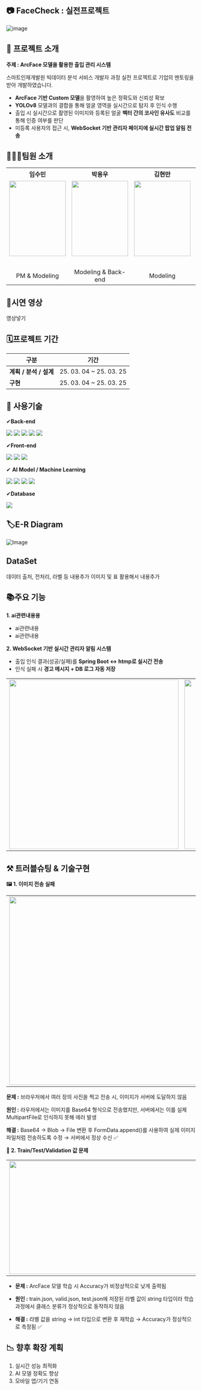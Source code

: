 ## 📷 FaceCheck : 실전프로젝트

![image](https://github.com/user-attachments/assets/1bda2da5-c845-4334-b391-ee1fdeb1bb5e)

## 📃 프로젝트 소개
**주제 : ArcFace 모델을 활용한 출입 관리 시스템**

스마트인재개발원 빅데이터 분석 서비스 개발자 과정 실전 프로젝트로 기업의 멘토링을 받아 개발하였습니다.

- **ArcFace 기반 Custom 모델**을 활영하여 높은 정확도와 신뢰성 확보
- **YOLOv8** 모델과의 결합을 통해 얼굴 영역을 실시간으로 탐지 후 인식 수행
- 출입 시 실시간으로 촬영된 이미지와 등록된 얼굴 **벡터 간의 코사인 유사도** 비교를 통해 인증 여부를 판단
- 미등록 사용자의 접근 시, **WebSocket 기반 관리자 페이지에 실시간 팝업 알림 전송**

## 🧑‍🤝‍🧑팀원 소개


<table>
  <tbody>
    <tr>
      <th align="center"> 임수민 </th>
      <th align="center"> 박용우 </th>
      <th align="center"> 김현만 </th>
      <th align="center"> 김동건 </th>
      <th align="center"> 문가영 </th>
    </tr>
    <tr>
      <td align="center"><img src="https://github.com/user-attachments/assets/47d9d46c-0035-44e3-ade5-6ca2643aba6f"width="150" height="200"/></td>
      <td align="center"><img src="https://github.com/user-attachments/assets/47d9d46c-0035-44e3-ade5-6ca2643aba6f"width="150" height="200"/></td>
      <td align="center"><img src="https://github.com/user-attachments/assets/47d9d46c-0035-44e3-ade5-6ca2643aba6f"width="150" height="200"/></td>
      <td align="center"><img src="https://github.com/user-attachments/assets/47d9d46c-0035-44e3-ade5-6ca2643aba6f"width="150" height="200"/></td>
      <td align="center"><img src="https://github.com/user-attachments/assets/47d9d46c-0035-44e3-ade5-6ca2643aba6f"width="150" height="200"/></td>
    </tr>
    <tr>
       <td align="center"><a href="#"></a></td>
       <td align="center"><a href="#"></a></td>
       <td align="center"><a href="#"></a></td>
       <td align="center"><a href="https://github.com/kdgun1316">@kdgun1316</a></td>
       <td align="center"><a href="#"></a></td> 
    </tr> 
    <tr>
      <td align="center">PM & Modeling</td>
      <td align="center">Modeling & Back-end</td>
      <td align="center">Modeling</td>
      <td align="center">Back-end & Front-end</td>
      <td align="center">Back-end & Front-end</td>
    </tr>
  </tbody>
</table>


## 🎥시연 영상

영상넣기


## 🗓프로젝트 기간

| 구분               | 기간                                         |
|--------------------|----------------------------------------------|
| **계획 / 분석 / 설계** | 25. 03. 04 ~ 25. 03. 25                   |
| **구현**               | 25. 03. 04 ~ 25. 03. 25                   |

## 🔨 사용기술
✔**Back-end**

![](https://img.shields.io/badge/java-007396?style=for-the-badge&logo=OpenJDK&logoColor=white)
![](https://img.shields.io/badge/springboot-6DB33F?style=for-the-badge&logo=springboot&logoColor=white)
![](https://img.shields.io/badge/Flask-000000?style=for-the-badge&logo=Flask&logoColor=white)
![](https://img.shields.io/badge/Python-3776AB?style=for-the-badge&logo=Python&logoColor=white)
![](https://img.shields.io/badge/socket.io-010101?style=for-the-badge&logo=socket.io&logoColor=white)

✔**Front-end**

![](https://img.shields.io/badge/HTML5-E34F26?style=for-the-badge&logo=HTML5&logoColor=white)
![](https://img.shields.io/badge/CSS3-1572B6?style=for-the-badge&logo=CSS3&logoColor=white)
![](https://img.shields.io/badge/JavaScript-F7DF1E?style=for-the-badge&logo=JavaScript&logoColor=white)

✔ **AI Model / Machine Learning**  

![](https://img.shields.io/badge/Python-3776AB?style=for-the-badge&logo=Python&logoColor=white)
![](https://img.shields.io/badge/PyTorch-EE4C2C?style=for-the-badge&logo=PyTorch&logoColor=white)
![](https://img.shields.io/badge/ArcFace-2D9BF0?style=for-the-badge&logo=faceit&logoColor=white)
![](https://img.shields.io/badge/YOLOv8-FF8C00?style=for-the-badge&logo=yolo&logoColor=white)

✔**Database**

![](https://img.shields.io/badge/MySQL-4479A1?style=for-the-badge&logo=MySQL&logoColor=white)

## 🏷E-R Diagram
![Image](https://github.com/user-attachments/assets/b4c0c6c0-a82b-46e8-bca0-5fbd63b7021a)


## DataSet
데이터 출처, 전처리, 라벨 등 내용추가 이미지 및 표 활용해서 내용추가


## 📚주요 기능
**1. ai관련내용용**
- ai관련내용
- ai관련내용

  
**2. WebSocket 기반 실시간 관리자 알림 시스템**
- 출입 인식 결과(성공/실패)를 **Spring Boot ↔ htmp로 실시간 전송**
- 인식 실패 시 **경고 메시지 + DB 로그 자동 저장**
<table>
  <tr>
    <td align="center">
      <img src="https://github.com/user-attachments/assets/21a25aed-21a3-47e8-b3b1-59ede24492d2" width="450" />
    </td>
    <td align="center">
      <img src="https://github.com/user-attachments/assets/1c6f8ffc-b4e2-4ae6-b7ea-a6e05053b91d" width="450" /> 
    </td>
  </tr>
</table>


## ⚒ 트러블슈팅 & 기술구현
**🖼️ 1. 이미지 전송 실패**

<table> <tr> <td align="center"> <img src="https://github.com/user-attachments/assets/cc28fcb8-33d7-4327-afcc-cdb8e0f8ee22" width="500"/> </td> </tr> </table>

**문제 :** 브라우저에서 여러 장의 사진을 찍고 전송 시, 이미지가 서버에 도달하지 않음

**원인 :** 라우저에서는 이미지를 Base64 형식으로 전송했지만, 서버에서는 이를 실제 MultipartFile로 인식하지 못해 에러 발생

**해결 :** Base64 → Blob → File 변환 후 FormData.append()를 사용하여 실제 이미지 파일처럼 전송하도록 수정 → 서버에서 정상 수신 ✅



**🧪 2. Train/Test/Validation 값 문제**

<table> <tr> <td align="center"> <img src="https://github.com/user-attachments/assets/255ec0ef-631b-4586-8ee2-edf15e983097" width="500"  height="300"/> </td> </tr> </table>

- **문제 :** ArcFace 모델 학습 시 Accuracy가 비정상적으로 낮게 출력됨

- **원인 :** train.json, valid.json, test.json에 저장된 라벨 값이 string 타입이라 학습 과정에서 클래스 분류가 정상적으로 동작하지 않음

- **해결 :** 라벨 값을 string → int 타입으로 변환 후 재학습 → Accuracy가 정상적으로 측정됨 ✅


## 📉 향후 확장 계획
1. 실시간 성능 최적화
2. AI 모델 정확도 향상
3. 모바일 앱/기기 연동


